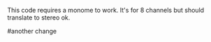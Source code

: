 This code requires a monome to work. It's for 8 channels but should translate to stereo ok.

#another change
